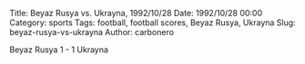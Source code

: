 Title: Beyaz Rusya vs. Ukrayna, 1992/10/28
Date: 1992/10/28 00:00
Category: sports
Tags: football, football scores, Beyaz Rusya, Ukrayna
Slug: beyaz-rusya-vs-ukrayna
Author: carbonero


Beyaz Rusya 1 - 1 Ukrayna
